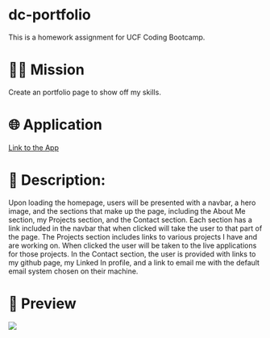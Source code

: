 # dc-portfolio
This is a homework assignment for UCF Coding Bootcamp.
<h1>👨‍💻 Mission</h1>
<p>Create an portfolio page to show off my skills.</p>

<h1>🌐 Application</h1>
<p><a href="https://pr1me-e1gh7.github.io/practice-portfolio/">Link to the App</a></p>

<h1>💭 Description:</h1>
<p> Upon loading the homepage, users will be presented with a navbar, a hero image, and the sections that make up the page, including the About Me section, my Projects section, and the Contact section. Each section has a link included in the navbar that when clicked will take the user to that part of the page. The Projects section includes links to various projects I have and are working on. When clicked the user will be taken to the live applications for those projects. In the Contact section, the user is provided with links to my github page, my Linked In profile, and a link to email me with the default email system chosen on their machine.</p>

<h1>🎨 Preview</h1>
<img src="/assets/images/dc-portfolio-preview.gif"/>